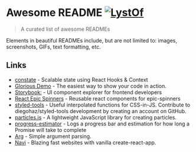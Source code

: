 # Awesome README [![LystOf](https://cdn.rawgit.com/sindresorhus/awesome/d7305f38d29fed78fa85652e3a63e154dd8e8829/media/badge.svg)](https://lystof.com)  
 > A curated list of awesome READMEs 
 
 Elements in beautiful READMEs include, but are not limited to: images, screenshots, GIFs, text formatting, etc.  
 ## Links
	
 - [constate](https://github.com/diegohaz/constate) - Scalable state using React Hooks & Context 
- [Glorious Demo](https://glorious.codes/demo) - The easiest way to show your code in action. 
- [Storybook:](https://storybook.js.org/) - UI component explorer for frontend developers 
- [React Epic Spinners](https://bondz.github.io/react-epic-spinners/) - Reusable react components for epic-spinners  
- [styled-tools](https://github.com/diegohaz/styled-tools) - Useful interpolated functions for CSS-in-JS. Contribute to diegohaz/styled-tools development by creating an account on GitHub. 
- [particles.js](https://vincentgarreau.com/particles.js/) - A lightweight JavaScript library for creating particles. 
- [progress-estimator](https://github.com/bvaughn/progress-estimator) - Logs a progress bar and estimation for how long a Promise will take to complete 
- [Arg](https://github.com/zeit/arg) - Simple argument parsing. 
- [Navi](https://frontarm.com/navi/en/) - Blazing fast websites with vanilla create-react-app. 

	